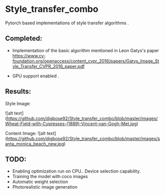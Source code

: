 # Style_transfer_combo

Pytorch based implementations of style transfer algorithms . 

## Completed:
- Implementation of the basic algorithm mentioned in Leon Gatys's paper https://www.cv-foundation.org/openaccess/content_cvpr_2016/papers/Gatys_Image_Style_Transfer_CVPR_2016_paper.pdf

- GPU support enabled .

## Results:

Style Image:

 ![alt text] (https://github.com/digbose92/Style_transfer_combo/blob/master/images/Wheat-Field-with-Cypresses-(1889)-Vincent-van-Gogh-Met.jpg)
 
Content Image: 
 ![alt text] (https://github.com/digbose92/Style_transfer_combo/blob/master/images/santa_monica_beach_new.jpg)

 
## TODO:

- Enabling optimization run on CPU.. Device selection capability.
- Training the model with coco images
- Automatic weight selection
- Photorealistic image generation 
